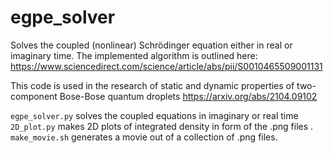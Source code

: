 # egpe_solver


Solves the coupled (nonlinear) Schrödinger equation either in real or imaginary time. The implemented algorithm is outlined here: https://www.sciencedirect.com/science/article/abs/pii/S0010465509001131

This code is used in the research of static and dynamic properties of two-component Bose-Bose quantum droplets
https://arxiv.org/abs/2104.09102

`egpe_solver.py` solves the coupled equations in imaginary or real time
`2D_plot.py` makes 2D plots of integrated density in form of the .png files .
`make_movie.sh` generates a movie out of a collection of .png files. 